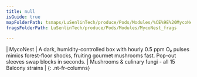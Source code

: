 ```yaml
---
title: null
isGuide: true
mapFolderPath: tsmaps/LuSenlinTech/produce/Pods/Modules/%CE%9E%20MycoNest
fragsFolderPath: LuSenlinTech/produce/Pods/Modules/MycoNest_frags

---
```



<!-- tsGuideRenderComment {"guide":{"id":"yGB0rV1CM","path":"LuSenlinTech/produce/Pods/Modules","fragmentFolderPath":"LuSenlinTech/produce/Pods/Modules/MycoNest_frags"},"fragment":{"id":"yGB0rV1CM","topLevelMapKey":"wkMEfW00lE","mapKeyChain":"wkMEfW00lE","guideID":"yGB0rV1ro","guidePath":"c:/GitHub/MuddySpud/MuddySpud.github.io/tsmaps/LuSenlinTech/produce/Pods/Modules/MycoNest.tspod","chartKey":"wkMEfW00lE","isLeaf":false,"options":[{"id":"yGB0ra28D","option":"MycoNest details","order":1,"isAncillary":true}]}} -->

| MycoNest | A dark, humidity-controlled box with hourly 0.5 ppm O₂ pulses mimics forest-floor shocks, fruiting gourmet mushrooms fast. Pop-out sleeves swap blocks in seconds. | Mushrooms & culinary fungi - all 15 Balcony strains |
{: .nt-fr-columns}
